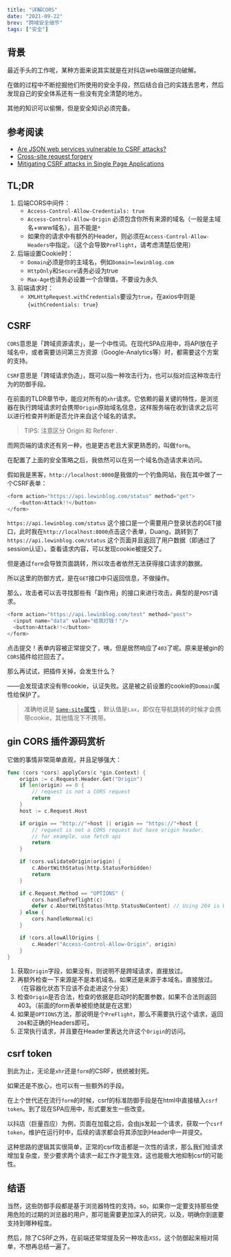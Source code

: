 ```yaml lw-blog-meta
title: "详解CORS"
date: "2021-09-22"
brev: "跨域安全细节"
tags: ["安全"]
```

## 背景

最近手头的工作呢，某种方面来说其实就是在对抖店web端做逆向破解。

在做的过程中不断挖掘他们所使用的安全手段，然后结合自己的实践去思考，然后发现自己的安全体系还有一些没有完全清楚的地方。

其他的知识可以偷懒，但是安全知识必须完备。

## 参考阅读

- [Are JSON web services vulnerable to CSRF attacks?](https://stackoverflow.com/questions/11008469/are-json-web-services-vulnerable-to-csrf-attacks)
- [Cross-site request forgery](https://en.wikipedia.org/wiki/Cross-site_request_forgery)
- [Mitigating CSRF attacks in Single Page Applications](https://medium.com/tresorit-engineering/modern-csrf-mitigation-in-single-page-applications-695bcb538eec)

## TL;DR

1. 后端CORS中间件：
   + `Access-Control-Allow-Credentials: true`
   + `Access-Control-Allow-Origin` 必须包含你所有来源的域名（一般是主域名+www域名），且不能是`*`
   + 如果你的请求中有额外的Header，则必须在`Access-Control-Allow-Headers`中指定。（这个会导致`PreFlight`，请考虑清楚后使用）
2. 后端设置Cookie时：
   + `Domain`必须是你的主域名，例如`Domain=lewinblog.com`
   + `HttpOnly`和`Secure`请务必设为true
   + `Max-Age`也请务必设置一个合理值，不要设为永久
3. 前端请求时：
   + `XMLHttpRequest.withCredentials`要设为`true`，在axios中则是`{withCredentials: true}`

## CSRF

`CORS`意思是「跨域资源请求」，是一个中性词。在现代SPA应用中，将API放在子域名中，或者需要访问第三方资源（Google-Analytics等）时，都需要这个方案的支持。

`CSRF`意思是「跨域请求伪造」，既可以指一种攻击行为，也可以指对应这种攻击行为的防御手段。

在前面的TLDR章节中，能应对所有的`xhr`请求。它依赖的最关键的特性，是浏览器在执行跨域请求时会携带`Origin`原始域名信息，这样服务端在收到请求之后可以进行检查并判断是否允许来自这个域名的请求。

> TIPS: 注意区分 Origin 和 Referer .

而网页端的请求还有另一种，也是更古老且大家更熟悉的，叫做`form`。

在配置了上面的安全策略之后，我依然可以在另一个域名伪造请求来访问。

假如我是黑客，`http://localhost:8000`是我做的一个钓鱼网站，我在其中做了一个CSRF表单：

```typescript jsx
<form action="https://api.lewinblog.com/status" method="get">
    <button>Attack!!</button>
</form>
```

`https://api.lewinblog.com/status` 这个接口是一个需要用户登录状态的GET接口，此时我在`http://localhost:8000`点击这个表单，Duang，跳转到了`https://api.lewinblog.com/status` 这个页面并且返回了用户数据（即通过了session认证）。查看请求内容，可以发现cookie被提交了。

但是通过`form`会导致页面跳转，所以攻击者依然无法获得接口请求的数据。

所以这里的防御方式，是在`GET`接口中只返回信息，不做操作。

那么，攻击者可以去寻找那些有「副作用」的接口来进行攻击，典型的是`POST`请求。

```typescript jsx
<form action="https://api.lewinblog.com/test" method="post">
  <input name="data" value="给我打钱！"/>
  <button>Attack!!</button>
</form>
```

点击提交！表单内容被正常提交了，咦，但是居然响应了`403`了呢。原来是被gin的`CORS`插件给拦回去了。

那么再试试，把插件关掉，会发生什么？

——会发现请求没有带cookie，认证失败。这是被之前设置的cookie的`Domain`属性给保护了。

> 准确地说是 [`Same-site`属性](https://developer.mozilla.org/en-US/docs/Web/HTTP/Headers/Set-Cookie/SameSite) ，默认值是`Lax`，即仅在导航跳转的时候才会携带cookie，其他情况下不携带。

## gin CORS 插件源码赏析

它做的事情非常简单直观，并且足够强大：

```go
func (cors *cors) applyCors(c *gin.Context) {
	origin := c.Request.Header.Get("Origin")
	if len(origin) == 0 {
		// request is not a CORS request
		return
	}
	host := c.Request.Host

	if origin == "http://"+host || origin == "https://"+host {
		// request is not a CORS request but have origin header.
		// for example, use fetch api
		return
	}

	if !cors.validateOrigin(origin) {
		c.AbortWithStatus(http.StatusForbidden)
		return
	}

	if c.Request.Method == "OPTIONS" {
		cors.handlePreflight(c)
		defer c.AbortWithStatus(http.StatusNoContent) // Using 204 is better than 200 when the request status is OPTIONS
	} else {
		cors.handleNormal(c)
	}

	if !cors.allowAllOrigins {
		c.Header("Access-Control-Allow-Origin", origin)
	}
}
```

1. 获取`Origin`字段，如果没有，则说明不是跨域请求，直接放过。
2. 再额外检查一下来源是不是本机域名，如果还是来源于本域名，直接放过。（在容器化状态下应该不会走进这个分支）
3. 检查`Origin`是否合法，检查的依据是启动时的配置参数，如果不合法则返回403。（前面的form表单被拒绝就是在这里）
4. 如果是`OPTIONS`方法，那说明是个`PreFlight`，那么不需要执行这个请求，返回`204`和正确的Headers即可。
5. 正常执行请求，并且要在Header里表达允许这个`Origin`的访问。

## csrf token

到此为止，无论是`xhr`还是`form`的CSRF，统统被封死。

如果还是不放心，也可以有一些额外的手段。

在上个世代还在流行`form`的时候，csrf的标准防御手段是在html中直接植入`csrf token`。到了现在SPA应用中，形式要发生一些改变。

以抖店（巨量百应）为例，页面在加载之后，会由js发起一个请求，获取一个`csrf token`，维护在运行时中，后续的请求都会将其添加到Header中一并提交。

这种思路的逻辑其实很简单，正常的csrf攻击都是一次性的请求，那么我们给请求增加复杂度，至少要求两个请求一起工作才能生效，这也能极大地抑制csrf的可能性。

## 结语

当然，这些防御手段都是基于浏览器特性的支持。so，如果你一定要支持那些使用危险的过期的浏览器的用户，那可能需要更加深入的研究，以及，明确你到底要支持到哪种程度。

然后，除了CSRF之外，在前端还常常提及另一种攻击`XSS`，这个防御起来相对简单，不想再总结一遍了。
